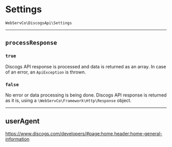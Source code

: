 # Settings

`WebServCo\DiscogsApi\Settings`

---

## `processResponse`

### `true`
Discogs API response is processed and data is returned as an array.
In case of an error, an `ApiException` is thrown.

### `false`

No error or data processing is being done. Discogs API response is returned as it is, using a `\WebServCo\Framework\Http\Response` object.

---

## userAgent

https://www.discogs.com/developers/#page:home,header:home-general-information

